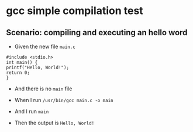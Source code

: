 # gcc simple compilation test

## Scenario: compiling and executing an hello word

- Given the new file `main.c`
```
#include <stdio.h>
int main() {
printf("Hello, World!");
return 0;
}
```
- And there is no `main` file

- When I run `/usr/bin/gcc main.c -o main`
- And  I run `main`

- Then the output is `Hello, World!`